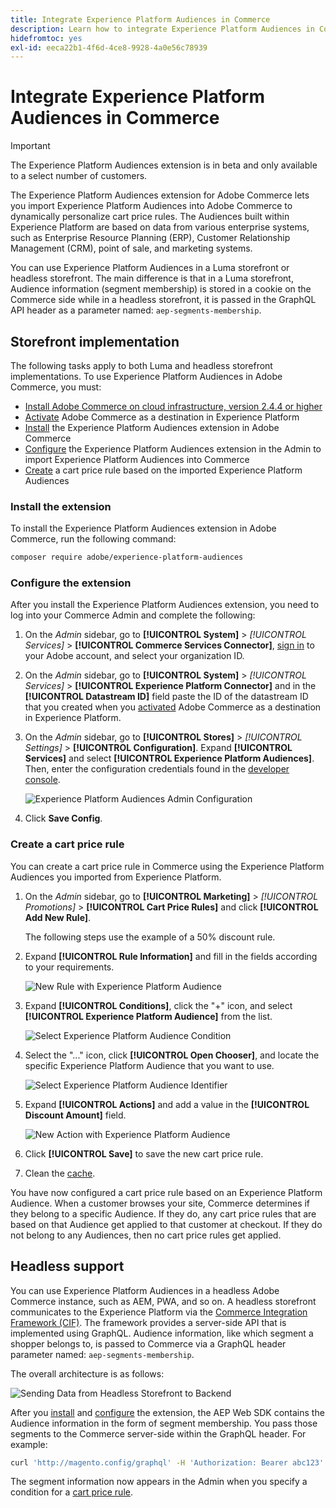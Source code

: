 ```yaml
---
title: Integrate Experience Platform Audiences in Commerce
description: Learn how to integrate Experience Platform Audiences in Commerce to inform cart price rules.
hidefromtoc: yes
exl-id: eeca22b1-4f6d-4ce8-9928-4a0e56c78939
---
```

# Integrate Experience Platform Audiences in Commerce

>[!IMPORTANT]
>
>The Experience Platform Audiences extension is in beta and only available to a select number of customers.

The Experience Platform Audiences extension for Adobe Commerce lets you import Experience Platform Audiences into Adobe Commerce to dynamically personalize cart price rules. The Audiences built within Experience Platform are based on data from various enterprise systems, such as Enterprise Resource Planning (ERP), Customer Relationship Management (CRM), point of sale, and marketing systems.

You can use Experience Platform Audiences in a Luma storefront or headless storefront. The main difference is that in a Luma storefront, Audience information (segment membership) is stored in a cookie on the Commerce side while in a headless storefront, it is passed in the GraphQL API header as a parameter named: `aep-segments-membership`.

## Storefront implementation

The following tasks apply to both Luma and headless storefront implementations. To use Experience Platform Audiences in Adobe Commerce, you must:

- [Install Adobe Commerce on cloud infrastructure, version 2.4.4 or higher](https://experienceleague.adobe.com/docs/commerce-cloud-service/user-guide/overview.html)
- [Activate](https://experienceleague.adobe.com/docs/experience-platform/destinations/catalog/personalization/adobe-commerce.html) Adobe Commerce as a destination in Experience Platform
- [Install](#install-the-extension) the Experience Platform Audiences extension in Adobe Commerce
- [Configure](#configure-the-extension) the Experience Platform Audiences extension in the Admin to import Experience Platform Audiences into Commerce
- [Create](#create-a-cart-price-rule) a cart price rule based on the imported Experience Platform Audiences

### Install the extension

To install the Experience Platform Audiences extension in Adobe Commerce, run the following command:

   ```bash
   composer require adobe/experience-platform-audiences
   ```

### Configure the extension

After you install the Experience Platform Audiences extension, you need to log into your Commerce Admin and complete the following:

1. On the _Admin_ sidebar, go to **[!UICONTROL System]** > _[!UICONTROL Services]_ > **[!UICONTROL Commerce Services Connector]**, [sign in](https://experienceleague.adobe.com/docs/commerce-merchant-services/user-guides/integration-services/saas.html?lang=en#organizationid) to your Adobe account, and select your organization ID.
1. On the _Admin_ sidebar, go to **[!UICONTROL System]** > _[!UICONTROL Services]_ > **[!UICONTROL Experience Platform Connector]** and in the **[!UICONTROL Datastream ID]** field paste the ID of the datastream ID that you created when you [activated](https://experienceleague.adobe.com/docs/experience-platform/destinations/catalog/personalization/adobe-commerce.html) Adobe Commerce as a destination in Experience Platform.
1. On the _Admin_ sidebar, go to **[!UICONTROL Stores]** > _[!UICONTROL Settings]_ > **[!UICONTROL Configuration]**. Expand **[!UICONTROL Services]** and select **[!UICONTROL Experience Platform Audiences]**. Then, enter the configuration credentials found in the [developer console](https://developer.adobe.com/console/home).

    ![Experience Platform Audiences Admin Configuration](./assets/rtcdp-admin-config.png)

1. Click **Save Config**.

### Create a cart price rule

You can create a cart price rule in Commerce using the Experience Platform Audiences you imported from Experience Platform.

1. On the _Admin_ sidebar, go to **[!UICONTROL Marketing]** > _[!UICONTROL Promotions]_ > **[!UICONTROL Cart Price Rules]** and click **[!UICONTROL Add New Rule]**. 

   The following steps use the example of a 50% discount rule.

1. Expand **[!UICONTROL Rule Information]** and fill in the fields according to your requirements.

   ![New Rule with Experience Platform Audience](./assets/rtcdp-new-rule.png)

1. Expand **[!UICONTROL Conditions]**, click the "+" icon, and select **[!UICONTROL Experience Platform Audience]** from the list.

   ![Select Experience Platform Audience Condition](./assets/rtcdp-conditions.png)

1. Select the "..." icon, click **[!UICONTROL Open Chooser]**, and locate the specific Experience Platform Audience that you want to use.

   ![Select Experience Platform Audience Identifier](./assets/rtcdp-conditions-chooser.png)

1. Expand **[!UICONTROL Actions]** and add a value in the **[!UICONTROL Discount Amount]** field.

   ![New Action with Experience Platform Audience](./assets/rtcdp-actions.png)

1. Click **[!UICONTROL Save]** to save the new cart price rule.

1. Clean the [cache](https://experienceleague.adobe.com/docs/commerce-admin/systems/tools/cache-management.html).

You have now configured a cart price rule based on an Experience Platform Audience. When a customer browses your site, Commerce determines if they belong to a specific Audience. If they do, any cart price rules that are based on that Audience get applied to that customer at checkout. If they do not belong to any Audiences, then no cart price rules get applied.

## Headless support

You can use Experience Platform Audiences in a headless Adobe Commerce instance, such as AEM, PWA, and so on. A headless storefront communicates to the Experience Platform via the [Commerce Integration Framework (CIF)](https://experienceleague.adobe.com/docs/experience-manager-cloud-service/content/content-and-commerce/integrations/magento.html). The framework provides a server-side API that is implemented using GraphQL. Audience information, like which segment a shopper belongs to, is passed to Commerce via a GraphQL header parameter named: `aep-segments-membership`.

The overall architecture is as follows:

![Sending Data from Headless Storefront to Backend](./assets/aem-commerce-architecture.png)

After you [install](#install-the-extension) and [configure](#configure-the-extension) the extension, the AEP Web SDK contains the Audience information in the form of segment membership. You pass those segments to the Commerce server-side within the GraphQL header. For example:

```bash
curl 'http://magento.config/graphql' -H 'Authorization: Bearer abc123' -H 'aep-segments-membership: urlencoded_list_of_segments' -H 'Content-Type: application/json' --data-binary '{"query":"query {\ncustomer {\nfirstname\nlastname\nemail\n}\n}"}'
```

The segment information now appears in the Admin when you specify a condition for a [cart price rule](#create-a-cart-price-rule).
